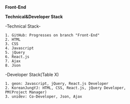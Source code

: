 **Front-End**

**Technical&Developer Stack**


-Technical Stack-

    1. GitHub: Progresses on branch "Front-End"
    2. HTML
    3. CSS
    4. Javascript
    5. jQuery
    6. React.js
    7. Ajax
    8. Json


-Developer Stack(Table X)

    1. geon: Javascript, jQuery, React.js Developer
    2. KoreanJungYJ: HTML, CSS, React.js, jQuery Developer, 
    PM(Project Manager)
    3. unidev: Co-Developer, Json, Ajax
